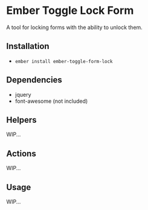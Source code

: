 # Ember Toggle Lock Form

A tool for locking forms with the ability to unlock them.

## Installation

* `ember install ember-toggle-form-lock`

## Dependencies

* jquery
* font-awesome (not included)

## Helpers
WIP...

## Actions
WIP...

## Usage
WIP...
